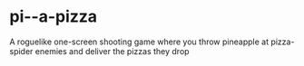 # pi--a-pizza
A roguelike one-screen shooting game where you throw pineapple at pizza-spider enemies and deliver the pizzas they drop
